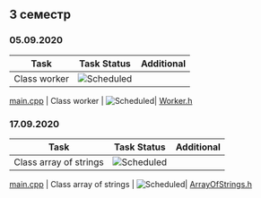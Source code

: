 ## 3 семестр



### 05.09.2020
| Task | Task Status| Additional |
| -------- | -------- | --------| 
| Class worker | ![Scheduled](https://github.com/AnzhelikaKravchuk/.NET-Training.-Spring-2019/blob/master/Pictures/icons-ok.png)|
[main.cpp](https://github.com/PavelShvedkov/PM.ShvedkovPavel/blob/master/semester-3/ClassWorker05.09/CW05.09.cpp)
| Class worker | ![Scheduled](https://github.com/AnzhelikaKravchuk/.NET-Training.-Spring-2019/blob/master/Pictures/icons-ok.png)|
[Worker.h](https://github.com/PavelShvedkov/PM.ShvedkovPavel/blob/master/semester-3/ClassWorker05.09/Worker.h)



### 17.09.2020
| Task | Task Status| Additional |
| -------- | -------- | --------| 
| Class array of strings | ![Scheduled](https://github.com/AnzhelikaKravchuk/.NET-Training.-Spring-2019/blob/master/Pictures/icons-ok.png)|
[main.cpp](https://github.com/PavelShvedkov/PM.ShvedkovPavel/blob/master/semester-3/ClassArrayOfStrings17.09/Lab2Task10.cpp)
| Class array of strings | ![Scheduled](https://github.com/AnzhelikaKravchuk/.NET-Training.-Spring-2019/blob/master/Pictures/icons-ok.png)|
[ArrayOfStrings.h](https://github.com/PavelShvedkov/PM.ShvedkovPavel/blob/master/semester-3/ClassArrayOfStrings17.09/ArrayOfStrings.h)



### 
